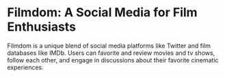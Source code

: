 # Filmdom: A Social Media for Film Enthusiasts
Filmdom is a unique blend of social media platforms like Twitter and film databases like IMDb. Users can favorite and review movies and tv shows, follow each other, and engage in discussions about their favorite cinematic experiences.


